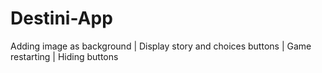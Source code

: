 # Destini-App
Adding image as background | Display story and choices buttons | Game restarting | Hiding buttons
